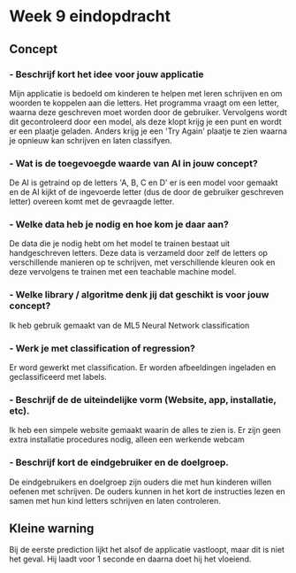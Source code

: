 # Week 9 eindopdracht

## Concept

### - Beschrijf kort het idee voor jouw applicatie
Mijn applicatie is bedoeld om kinderen te helpen met leren schrijven en om woorden te koppelen aan die letters. 
Het programma vraagt om een letter, waarna deze geschreven moet worden door de gebruiker. Vervolgens wordt dit gecontroleerd door een model, als deze klopt krijg je een punt en wordt er een plaatje geladen. Anders krijg je een 'Try Again' plaatje te zien waarna je opnieuw kan schrijven en laten classifyen. 

### - Wat is de toegevoegde waarde van AI in jouw concept? 
De AI is getraind op de letters 'A, B, C en D' er is een model voor gemaakt en de AI kijkt of de ingevoerde letter (dus de door de gebruiker geschreven letter) overeen komt met de gevraagde letter.

### - Welke data heb je nodig en hoe kom je daar aan?
De data die je nodig hebt om het model te trainen bestaat uit handgeschreven letters. Deze data is verzameld door zelf de letters op verschillende manieren op te schrijven, met verschillende kleuren ook en deze vervolgens te trainen met een teachable machine model.

### - Welke library / algoritme denk jij dat geschikt is voor jouw concept?
Ik heb gebruik gemaakt van de ML5 Neural Network classification

### - Werk je met classification of regression?
Er word gewerkt met classification. Er worden afbeeldingen ingeladen en geclassificeerd met labels.

### - Beschrijf de de uiteindelijke vorm (Website, app, installatie, etc).
Ik heb een simpele website gemaakt waarin de alles te zien is. Er zijn geen extra installatie procedures nodig, alleen een werkende webcam

### - Beschrijf kort de eindgebruiker en de doelgroep.
De eindgebruikers en doelgroep zijn ouders die met hun kinderen willen oefenen met schrijven. De ouders kunnen in het kort de instructies lezen en samen met hun kind letters schrijven en laten controleren.

## Kleine warning
Bij de eerste prediction lijkt het alsof de applicatie vastloopt, maar dit is niet het geval. Hij laadt voor 1 seconde en daarna doet hij het vloeiend. 

